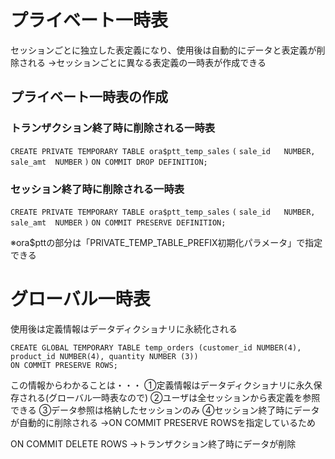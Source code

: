 # プライベート一時表
セッションごとに独立した表定義になり、使用後は自動的にデータと表定義が削除される
→セッションごとに異なる表定義の一時表が作成できる
## プライベート一時表の作成
### トランザクション終了時に削除される一時表
`CREATE PRIVATE TEMPORARY TABLE ora$ptt_temp_sales`
`(`
  `sale_id   NUMBER,`
  `sale_amt  NUMBER`
`)`
`ON COMMIT DROP DEFINITION;`
### セッション終了時に削除される一時表
`CREATE PRIVATE TEMPORARY TABLE ora$ptt_temp_sales`
`(`
  `sale_id   NUMBER,`
  `sale_amt  NUMBER`
`)`
`ON COMMIT PRESERVE DEFINITION;`

※ora$pttの部分は「PRIVATE_TEMP_TABLE_PREFIX初期化パラメータ」で指定できる
# グローバル一時表
使用後は定義情報はデータディクショナリに永続化される

`CREATE GLOBAL TEMPORARY TABLE temp_orders (customer_id NUMBER(4), product_id NUMBER(4), quantity NUMBER (3))`  
`ON COMMIT PRESERVE ROWS;`

この情報からわかることは・・・
①定義情報はデータディクショナリに永久保存される(グローバル一時表なので)
②ユーザは全セッションから表定義を参照できる
③データ参照は格納したセッションのみ
④セッション終了時にデータが自動的に削除される
→ON COMMIT PRESERVE ROWSを指定しているため

ON COMMIT DELETE ROWS
→トランザクション終了時にデータが削除